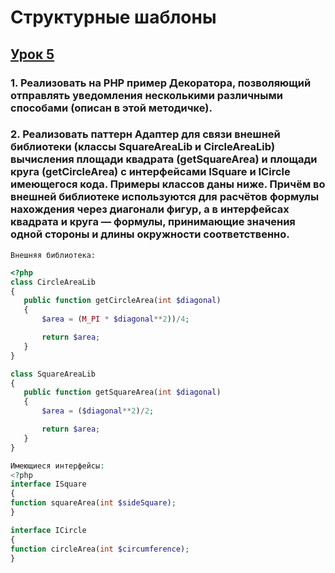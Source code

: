 # Структурные шаблоны

## [Урок 5]()

### 1. Реализовать на PHP пример Декоратора, позволяющий отправлять уведомления несколькими различными способами (описан в этой методичке).

### 2. Реализовать паттерн Адаптер для связи внешней библиотеки (классы SquareAreaLib и CircleAreaLib) вычисления площади квадрата (getSquareArea) и площади круга (getCircleArea) с интерфейсами ISquare и ICircle имеющегося кода. Примеры классов даны ниже. Причём во внешней библиотеке используются для расчётов формулы нахождения через диагонали фигур, а в интерфейсах квадрата и круга — формулы, принимающие значения одной стороны и длины окружности соответственно.

`Внешняя библиотека:` 
```php
<?php
class CircleAreaLib
{
   public function getCircleArea(int $diagonal)
   {
       $area = (M_PI * $diagonal**2))/4;

       return $area;
   }
}

class SquareAreaLib
{
   public function getSquareArea(int $diagonal)
   {
       $area = ($diagonal**2)/2;

       return $area;
   }
}

Имеющиеся интерфейсы:
<?php
interface ISquare
{
function squareArea(int $sideSquare);
}

interface ICircle
{
function circleArea(int $circumference);
}
```
